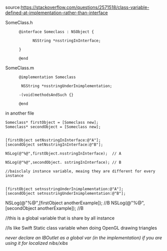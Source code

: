 
source:https://stackoverflow.com/questions/2571518/class-variable-defined-at-implementation-rather-than-interface

SomeClass.h

          @interface Someclass : NSObject {

                NSString *nsstringInInterface;

          }

          @end

SomeClass.m

          @implementation Someclass

           NSString *nsstringUnderInimplementation;

          -(void)methodsAndSuch {}

          @end


in another file

    Someclass* firstObject = [Someclass new];
    Someclass* secondObject = [Someclass new];


    [firstObject setNsstringInInterface:@"A"];
    [secondObject setNsstringInInterface:@"B"];

    NSLog(@"%@",firstObject.nsstringInInterface);  // A  
    
    NSLog(@"%@",secondObject. sstringInInterface); // B
    
    //baisclaly instance variable, meaing they are different for every instance


    [firstObject setnsstringUnderInimplementation:@"A"];
    [secondObject setnsstringUnderInimplementation:@"B"];
    
NSLog(@"%@",[firstObject anotherExample]); //B
NSLog(@"%@",[secondObject anotherExample]); //B

//this is a global variable that is share by all instance

//Is like Swift Static class variable when doing OpenGL drawing triangles


*never declare an IBOutlet as a global var (in the implementation) if you are using it for localized nibs/xibs*

